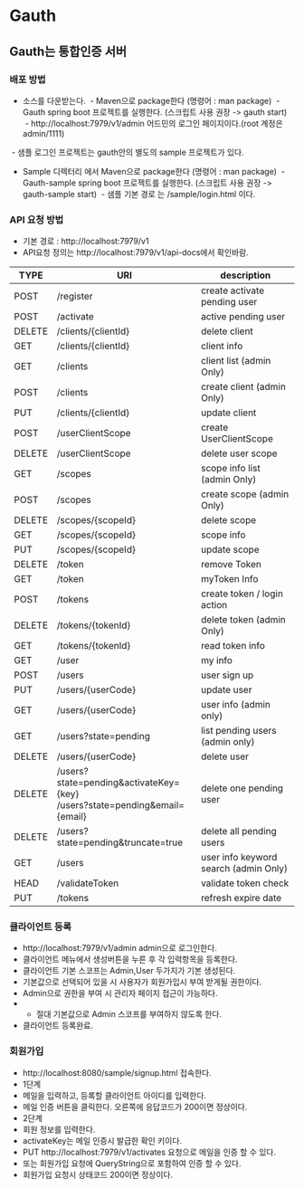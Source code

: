 # Gauth

## Gauth는 통합인증 서버

### 배포 방법

  - 소스를 다운받는다.
  - Maven으로 package한다 (명령어 : man package)
  - Gauth spring boot 프로젝트를 실행한다. (스크립트 사용 권장 -> gauth start)
  - http://localhost:7979/v1/admin  어드민의 로그인 페이지이다.(root 계정은 admin/1111)
  
  - 샘플 로그인 프로젝트는 gauth안의 별도의 sample 프로젝트가 있다.
  - Sample 디렉터리 에서 Maven으로 package한다 (명령어 : man package)
  - Gauth-sample spring boot 프로젝트를 실행한다. (스크립트 사용 권장 -> gauth-sample start)
  - 샘플 기본 경로 는 /sample/login.html 이다.
  
### API 요청 방법
- 기본 경로 : http://localhost:7979/v1
- API요청 정의는 http://localhost:7979/v1/api-docs에서 확인바람.

| TYPE | URI | description |
| ------ | ------ | ------ |
| POST | /register | create activate pending user |
| POST | /activate | active pending user |
| DELETE | /clients/{clientId} | delete client |
| GET | /clients/{clientId} | client info |
| GET | /clients | client list (admin Only) |
| POST| /clients | create client (admin Only) |
| PUT | /clients/{clientId} | update client |
| POST | /userClientScope | create UserClientScope |
| DELETE | /userClientScope | delete user scope |
| GET | /scopes | scope info list (admin Only) |
| POST | /scopes | create scope (admin Only) |
| DELETE | /scopes/{scopeId} | delete scope |
| GET | /scopes/{scopeId} | scope info |
| PUT | /scopes/{scopeId} | update scope |
| DELETE | /token | remove Token |
| GET | /token | myToken Info |
| POST | /tokens | create token / login action |
| DELETE | /tokens/{tokenId} | delete token (admin Only) |
| GET | /tokens/{tokenId} | read token info |
| GET | /user | my info |
| POST | /users | user sign up |
| PUT | /users/{userCode} | update user |
| GET | /users/{userCode} | user info (admin only) |
| GET | /users?state=pending | list pending users (admin only) |
| DELETE | /users/{userCode} | delete user |
| DELETE | /users?state=pending&activateKey={key} <br> /users?state=pending&email={email} | delete one pending user |
| DELETE | /users?state=pending&truncate=true | delete all pending users |
| GET | /users | user info keyword search (admin Only) |
| HEAD | /validateToken | validate token check |
| PUT | /tokens | refresh expire date |

### 클라이언트 등록
- http://localhost:7979/v1/admin admin으로 로그인한다.
- 클라이언트 메뉴에서 생성버튼을 누른 후 각 입력항목을 등록한다.
- 클라이언트 기본 스코프는 Admin,User 두가지가 기본 생성된다.
- 기본값으로 선택되어 있을 시 사용자가 회원가입시 부여 받게될 권한이다.
- Admin으로 권한을 부여 시 관리자 페이지 접근이 가능하다. 
- * 절대 기본값으로 Admin 스코프를 부여하지 않도록 한다.
- 클라이언트 등록완료.

### 회원가입
- http://localhost:8080/sample/signup.html 접속한다.
- 1단계
- 메일을 입력하고, 등록할 클라이언트 아이디를 입력한다.
- 메일 인증 버튼을 클릭한다. 오른쪽에 응답코드가 200이면 정상이다.
- 2단계
- 회원 정보를 입력한다.
- activateKey는 메일 인증시 발급한 확인 키이다.
- PUT http://localhost:7979/v1/activates 요청으로 메일을 인증 할 수 있다. 
- 또는 회원가입 요청에 QueryString으로 포함하여 인증 할 수 있다.
- 회원가입 요청시 상태코드 200이면 정상이다.





